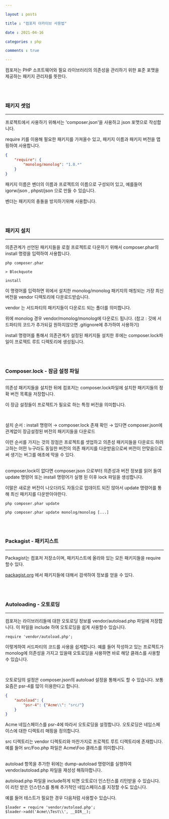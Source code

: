 ```yaml
---

layout : posts

title : "컴포저 아카이브 사용법"

date : 2021-04-16

categories : php

comments : true

---
```



컴포저는 PHP 소프트웨어와 필요 라이브러리의 의존성을 관리하기 위한 표준 포맷을 제공하는 패키지 관리자를 뜻한다.


<br>
<br>

### 패키지 셋업
---
프로젝트에서 사용하기 위해서는 'composer.json'을 사용하고 json 포맷으로 작성합니다.

require 키를 이용해 필요한 패키지를 가져올수 있고, 패키지 이름과 패키지 버전을 맵핑하여 사용합니다.

```json
{
	"require": {
		"monolog/monolog": "1.0.*"
	}
}
```
패키지 이름은 벤더의 이름과 프로젝트의 이름으로 구성되어 있고, 예를들어 igorw/json , phpst/json 으로 만들 수 있습니다.

벤더는 패키지의 충돌을 방지하기위해 사용합니다.

<br>
<br>

### 패키지 설치
---
의존관계가 선언된 패키지들을 로컬 프로젝트로 다운하기 위해서 composer.phar의 install 명령을 입력하여 사용합니다.
```
php composer.phar 

> Blockquote

install
```
이 명령어를 입력하면 위에서 설치한 monolog/monolog 패키지의 매칭되는 가장 최신버전을 vendor 디렉토리에 다운로드받습니다.

vendor 는 서드파티의 패키지들이 다운로드 되는 폴더를 의미합니다.

위에 monolog 경우 vendor/monolog/monolog에 다운로드 됩니다. (참고 : 깃에 서드파티의 코드가 추가되길 원하지않으면 .gitignore에 추가하여 사용하기)

install 명령어를 통해서 의존관계가 설정된 패키지들 설치한 후에는 composer.lock파일이 프로젝트 루트 디렉토리에 생성됩니다.

<br>
<br>

### Composer.lock - 잠금 설정 파일
---
의존성 패키지들을 설치한 뒤에 컴포저는 composer.lock파일에 설치한 패키지들의 정확 버전 목록을 저장합니다.

이 장금 설정들이 프로젝트가 필요로 하는 특정 버전을 의미합니다.

<br>

설치 순서 : install 명령어 → composer.lock 존재 확인 → 있다면 composer.json에 관계없이 장금설정된 버전의 패키지들을 다운로드

이런 순서를 가지는 것의 장점은 프로젝트를 셋업하고 의존성 패키지들을 다운로드 하려고하는 어떤 누구라도 동일한 버전의 의존 패키지를 다운받음으로써 버전이 안맞음으로써 생기는 버그를 애초에 막을 수 있다.


<br>
composer.lock이 없다면 composer.json 으로부터 의존성과 버전 정보를 읽어 들여 update 명령어 또는 install 명령어가 실행 된 이후 lock 파일을 생성합니다.

이말은 새로운 버전이 나오더라도 자동으로 업데이트 되진 않아서 update 명령어를 통해 최신 패키지를 다운받아야한다.
```
php composer.phar update

php composer.phar update monolog/monolog [...]
```

<br>
<br>

### Packagist - 패키지스트
---
Packagist는 컴포저 저장소이며, 패키지스트에 올라와 있는 모든 패키지들을 require 할수 있다.

[packagist.org](http://packagist.org/) 에서 패키지들에 대해서 검색하여 정보를 얻을 수 있다.

<br>
<br>

###  Autoloading - 오토로딩
---
컴포저는 라이브러리들에 대한 오토로딩 정보를 vendor/autoload.php 파일에 저장합니다. 이 파일을 include 하여 오토로딩을 쉽게 사용할수 있습니다.
```
require 'vendor/autoload.php';
```
이렇게하여 서드파티의 코드를 사용을 쉽게합니다. 예를 들어 작성하고 있는 프로젝트가 monolog에 의존성을 가지고 있을때 오토로딩을 사용하면 바로 해당 클래스를 사용할 수 있습니다.

<br>

오토로딩의 설정은 composer.json의 autoload 설정을 통해서도 할 수 있습니다.
보통 요즘은 psr-4를 많이 이용한다고 합니다.
```json
{
	"autoload": {
		"psr-4": {"Acme\\": "src/"}
	}
}
```

Acme 네임스페이스를 psr-4에 따라서 오토로딩을 설정합니다. 오토로딩은 네임스페이스에 대한 디렉토리 매핑을 정의합니다.

src 디렉토리는 vendor 디렉토리와 마찬가지로 프로젝트 루트 디렉토리에 존재합니다. 예를 들어 src/Foo.php 파일은 Acme\Foo 클래스를 의미합니다.


<br>
autoload 항목을 추가한 뒤에는 dump-autoload 명령어를 실행하여 vendor/autoload.php 파일을 재성성 해줘야합니다.

autoload.php 파일을 include하게 되면 오토로더 인스턴스를 리턴받을 수 있습니다. 이 리턴 받은 인스턴스를 통해 추가적인 네임스페이스를 지정할 수도 있습니다.

예를 들어 테스트가 필요한 경우 다음처럼 사용할수 있습니다.
<br>
```
$loader = require 'vendor/autoload.php';
$loader->add('Acme\\Test\\', __DIR__);
```
<!--stackedit_data:
eyJoaXN0b3J5IjpbLTM1OTM1NDQwMyw2MjgwODQxNjBdfQ==
-->